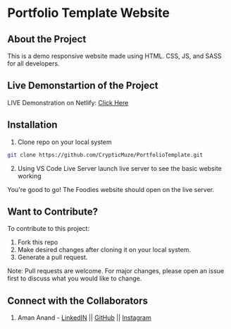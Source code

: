 # Portfolio Template Website
## About the Project

  This is a demo responsive website made using HTML. CSS, JS, and SASS for all developers. 

## Live Demonstartion of the Project

  LIVE Demonstration on Netlify: [Click Here](https://google.com/)

## Installation

1. Clone repo on your local system

```bash
git clone https://github.com/CrypticMuze/PortfolioTemplate.git
```
2. Using VS Code Live Server launch live server to see the basic website working

You're good to go! The Foodies website should open on the live server.

## Want to Contribute?
To contribute to this project:
1. Fork this repo
2. Make desired changes after cloning it on your local system.
3. Generate a pull request.

Note: Pull requests are welcome. For major changes, please open an issue first to discuss what you would like to change.

## Connect with the Collaborators
1. Aman Anand - [LinkedIN](https://www.linkedin.com/in/amanxanand/) || [GitHub](https://github.com/aman-anand1906) || [Instagram](https://www.instagram.com/aman_anand_619/")
